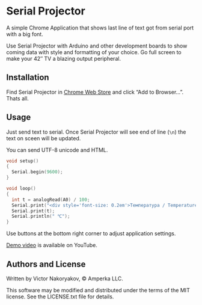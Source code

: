 Serial Projector
================

A simple Chrome Application that shows last line of text got from serial port
with a big font.

Use Serial Projector with Arduino and other development boards to show coming
data with style and formatting of your choice. Go full screen to make your
42″ TV a blazing output peripheral.

Installation
------------

Find Serial Projector in [Chrome Web Store](https://chrome.google.com/webstore/detail/serial-projector/kbkjgbkmphnikcpkcodjbifkblmgidia)
and click “Add to Browser...”.  Thats all.

Usage
-----

Just send text to serial. Once Serial Projector will see end of line (`\n`)
the text on sceen will be updated.

You can send UTF-8 unicode and HTML.

```cpp
void setup()
{
  Serial.begin(9600);
}

void loop()
{
  int t = analogRead(A0) / 100;
  Serial.print("<div style='font-size: 0.2em'>Температура / Temperature</div>");
  Serial.print(t);
  Serial.println(" ℃");
}
```

Use buttons at the bottom right corner to adjust application settings.

[Demo video](http://www.youtube.com/watch?v=JpcsKiafKZ8#t=2m00s) is available on YouTube.

Authors and License
-------------------

Written by Victor Nakoryakov, © Amperka LLC.

This software may be modified and distributed under the terms
of the MIT license. See the LICENSE.txt file for details.

